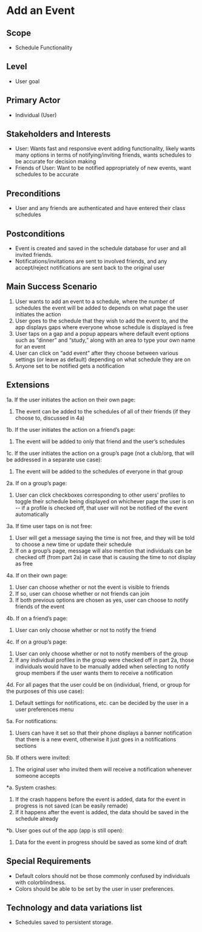 # Add an Event
## Scope
- Schedule Functionality
## Level
- User goal
## Primary Actor
- Individual (User)
## Stakeholders and Interests
- User: Wants fast and responsive event adding functionality, likely wants many options in terms of notifying/inviting friends, wants schedules to be accurate for decision making
- Friends of User: Want to be notified appropriately of new events, want schedules to be accurate
## Preconditions
- User and any friends are authenticated and have entered their class schedules
## Postconditions
- Event is created and saved in the schedule database for user and all invited friends.
- Notifications/invitations are sent to involved friends, and any accept/reject notifications are sent back to the original user
## Main Success Scenario
  1. User wants to add an event to a schedule, where the number of schedules the event will be added to depends on what page the user initiates the action
  2. User goes to the schedule that they wish to add the event to, and the app displays gaps where everyone whose schedule is displayed is free
  3. User taps on a gap and a popup appears where default event options such as “dinner” and “study,” along with an area to type your own name for an event
  4. User can click on “add event” after they choose between various settings (or leave as default) depending on what schedule they are on
  5. Anyone set to be notified gets a notification
## Extensions
  1a. If the user initiates the action on their own page:
1. The event can be added to the schedules of all of their friends (if they choose to, discussed in 4a)

1b. If the user initiates the action on a friend’s page:
1. The event will be added to only that friend and the user’s schedules

1c. If the user initiates the action on a group’s page (not a club/org, that will be addressed in a separate use case):
1. The event will be added to the schedules of everyone in that group

2a. If on a group’s page:
1. User can click checkboxes corresponding to other users’ profiles to toggle their schedule being displayed on whichever page the user is on -- if a profile is checked off, that user will not be notified of the event automatically

3a. If time user taps on is not free:
1. User will get a message saying the time is not free, and they will be told to choose a new time or update their schedule
2. If on a group’s page, message will also mention that individuals can be checked off (from part 2a) in case that is causing the time to not display as free

4a. If on their own page:
1. User can choose whether or not the event is visible to friends 
2. If so, user can choose whether or not friends can join
3. If both previous options are chosen as yes, user can choose to notify friends of the event

4b. If on a friend’s page:
1. User can only choose whether or not to notify the friend

4c. If on a group’s page:
1. User can only choose whether or not to notify members of the group
2. If any individual profiles in the group were checked off in part 2a, those individuals would have to be manually added when selecting to notify group members if the user wants them to receive a notification

4d. For all pages that the user could be on (individual, friend, or group for the purposes of this use case):
1. Default settings for notifications, etc. can be decided by the user in a user preferences menu

5a. For notifications:
1. Users can have it set so that their phone displays a banner notification that there is a new event, otherwise it just goes in a notifications sections

5b. If others were invited:
1. The original user who invited them will receive a notification whenever someone accepts

*a. System crashes:
1. If the crash happens before the event is added, data for the event in progress is not saved (can be easily remade)
2. If it happens after the event is added, the data should be saved in the schedule already

*b. User goes out of the app (app is still open):
1. Data for the event in progress should be saved as some kind of draft
## Special Requirements
- Default colors should not be those commonly confused by individuals with colorblindness.
- Colors should be able to be set by the user in user preferences.
## Technology and data variations list
- Schedules saved to persistent storage.

